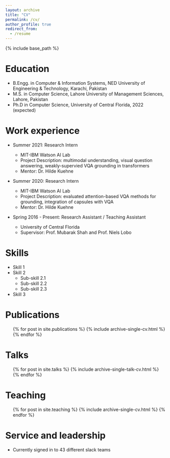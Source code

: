 ```yaml
---
layout: archive
title: "CV"
permalink: /cv/
author_profile: true
redirect_from:
  - /resume
---
```


{% include base_path %}

Education
======
* B.Engg. in Computer & Information Systems, NED University of Engineering & Technology, Karachi, Pakistan
* M.S. in Computer Science, Lahore University of Management Sciences, Lahore, Pakistan
* Ph.D in Computer Science, University of Central Florida, 2022 (expected)

Work experience
======
* Summer 2021: Research Intern
  * MIT-IBM Watson AI Lab
  * Project Description: multimodal understanding, visual question answering, weakly-supervied VQA grounding in transformers
  * Mentor: Dr. Hilde Kuehne

* Summer 2020: Research Intern
  * MIT-IBM Watson AI Lab
  * Project Description: evaluated attention-based VQA methods for grounding, integration of capsules with VQA
  * Mentor: Dr. Hilde Kuehne

* Spring 2016 - Present: Research Assistant / Teaching Assistant
  * University of Central Florida
  * Supervisor: Prof. Mubarak Shah and Prof. Niels Lobo
  
Skills
======
* Skill 1
* Skill 2
  * Sub-skill 2.1
  * Sub-skill 2.2
  * Sub-skill 2.3
* Skill 3

Publications
======
  <ul>{% for post in site.publications %}
    {% include archive-single-cv.html %}
  {% endfor %}</ul>
  
Talks
======
  <ul>{% for post in site.talks %}
    {% include archive-single-talk-cv.html %}
  {% endfor %}</ul>
  
Teaching
======
  <ul>{% for post in site.teaching %}
    {% include archive-single-cv.html %}
  {% endfor %}</ul>
  
Service and leadership
======
* Currently signed in to 43 different slack teams
